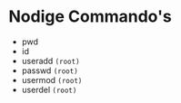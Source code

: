 <!--
title: Besturingssystemen Labo 1
-->

# Nodige Commando's

- pwd
- id
- useradd `(root)`
- passwd `(root)`
- usermod `(root)`
- userdel `(root)`
